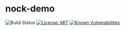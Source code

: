 # nock-demo
![Build Status](https://api.travis-ci.org/dave-89/nock-demo.svg?branch=master)
[![License: MIT](https://img.shields.io/badge/License-MIT-yellow.svg)](https://opensource.org/licenses/MIT)
[![Known Vulnerabilities](https://snyk.io/test/github/dave-89/nock-demo/badge.svg)](https://snyk.io/test/github/dave-89/nock-demo)
